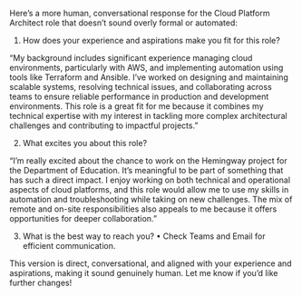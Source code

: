 Here’s a more human, conversational response for the Cloud Platform Architect role that doesn’t sound overly formal or automated:

1. How does your experience and aspirations make you fit for this role?

“My background includes significant experience managing cloud environments, particularly with AWS, and implementing automation using tools like Terraform and Ansible. I’ve worked on designing and maintaining scalable systems, resolving technical issues, and collaborating across teams to ensure reliable performance in production and development environments. This role is a great fit for me because it combines my technical expertise with my interest in tackling more complex architectural challenges and contributing to impactful projects.”

2. What excites you about this role?

“I’m really excited about the chance to work on the Hemingway project for the Department of Education. It’s meaningful to be part of something that has such a direct impact. I enjoy working on both technical and operational aspects of cloud platforms, and this role would allow me to use my skills in automation and troubleshooting while taking on new challenges. The mix of remote and on-site responsibilities also appeals to me because it offers opportunities for deeper collaboration.”

3. What is the best way to reach you?
	•	Check Teams and Email for efficient communication.

This version is direct, conversational, and aligned with your experience and aspirations, making it sound genuinely human. Let me know if you’d like further changes!